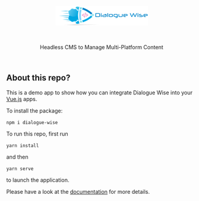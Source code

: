 <p align="center">
<a href="https://dialoguewise.com" target="_blank"><img src="https://github.com/dialoguewise/dialoguewise-demo/blob/master/screenshots/logo.PNG?raw=true"></a>
</p>  
<br/>
<p align="center">
Headless CMS to Manage Multi-Platform Content
</p>  
<br/>

## About this repo?

This is a demo app to show how you can integrate Dialogue Wise into your [Vue.js](https://vuejs.org/) apps.

To install the package: 

```
npm i dialogue-wise
```

To run this repo, first run
```
yarn install
```

and then

```
yarn serve
```

to launch the application.

Please have a look at the [documentation](https://docs.dialoguewise.com/) for more details.